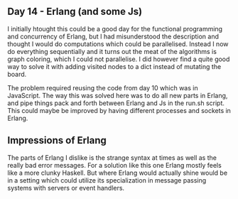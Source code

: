 ## Day 14 - Erlang (and some Js)

I initially htought this could be a good day for the functional programming and concurrency of Erlang, but I had misunderstood the description and thought I would do computations which could be parallelised. Instead I now do everything sequentially and it turns out the meat of the algorithms is graph coloring, which I could not parallelise. I did however find a quite good way to solve it with adding visited nodes to a dict instead of mutating the board.

The problem required reusing the code from day 10 which was in JavaScript. The way this was solved here was to do all new parts in Erlang, and pipe things pack and forth between Erlang and Js in the run.sh script. This could maybe be improved by having different processes and sockets in Erlang.

## Impressions of Erlang

The parts of Erlang I dislike is the strange syntax at times as well as the really bad error messages. For a solution like this one Erlang mostly feels like a more clunky Haskell. But where Erlang would actually shine would be in a setting which could utilize its specialization in message passing systems with servers or event handlers.